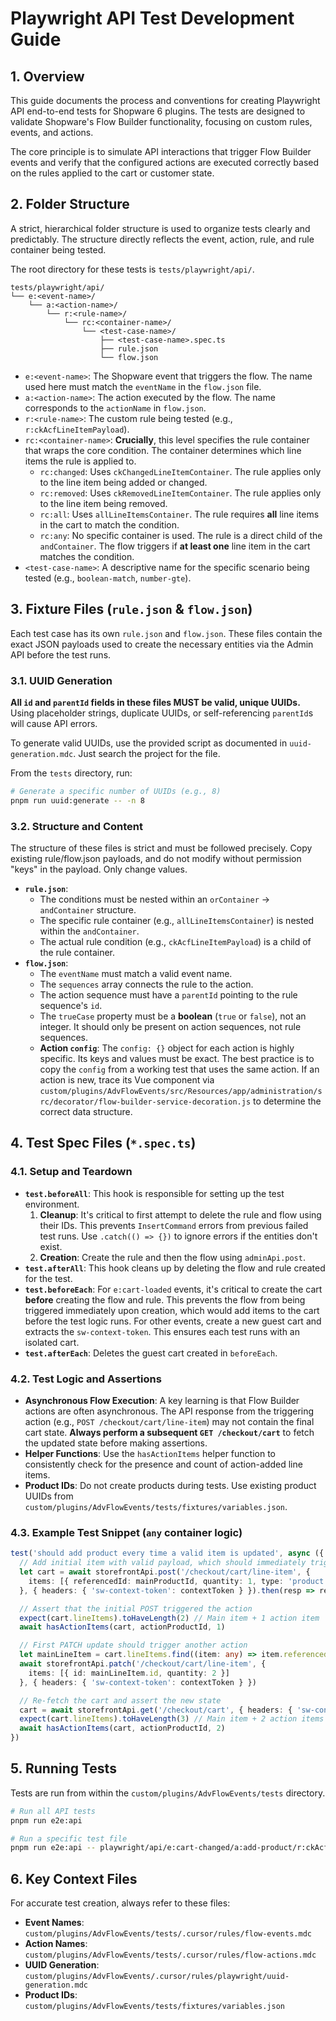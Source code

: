 # Playwright API Test Development Guide

## 1. Overview

This guide documents the process and conventions for creating Playwright API end-to-end tests for Shopware 6 plugins. The tests are designed to validate Shopware's Flow Builder functionality, focusing on custom rules, events, and actions.

The core principle is to simulate API interactions that trigger Flow Builder events and verify that the configured actions are executed correctly based on the rules applied to the cart or customer state.

## 2. Folder Structure

A strict, hierarchical folder structure is used to organize tests clearly and predictably. The structure directly reflects the event, action, rule, and rule container being tested.

The root directory for these tests is `tests/playwright/api/`.

```
tests/playwright/api/
└── e:<event-name>/
    └── a:<action-name>/
        └── r:<rule-name>/
            └── rc:<container-name>/
                └── <test-case-name>/
                    ├── <test-case-name>.spec.ts
                    ├── rule.json
                    └── flow.json
```

-   `e:<event-name>`: The Shopware event that triggers the flow. The name used here must match the `eventName` in the `flow.json` file.
-   `a:<action-name>`: The action executed by the flow. The name corresponds to the `actionName` in `flow.json`.
-   `r:<rule-name>`: The custom rule being tested (e.g., `r:ckAcfLineItemPayload`).
-   `rc:<container-name>`: **Crucially**, this level specifies the rule container that wraps the core condition. The container determines which line items the rule is applied to.
    -   `rc:changed`: Uses `ckChangedLineItemContainer`. The rule applies only to the line item being added or changed.
    -   `rc:removed`: Uses `ckRemovedLineItemContainer`. The rule applies only to the line item being removed.
    -   `rc:all`: Uses `allLineItemsContainer`. The rule requires **all** line items in the cart to match the condition.
    -   `rc:any`: No specific container is used. The rule is a direct child of the `andContainer`. The flow triggers if **at least one** line item in the cart matches the condition.
-   `<test-case-name>`: A descriptive name for the specific scenario being tested (e.g., `boolean-match`, `number-gte`).

## 3. Fixture Files (`rule.json` & `flow.json`)

Each test case has its own `rule.json` and `flow.json`. These files contain the exact JSON payloads used to create the necessary entities via the Admin API before the test runs.

### 3.1. UUID Generation

**All `id` and `parentId` fields in these files MUST be valid, unique UUIDs.** Using placeholder strings, duplicate UUIDs, or self-referencing `parentId`s will cause API errors.

To generate valid UUIDs, use the provided script as documented in `uuid-generation.mdc`. Just search the project for the file.

From the `tests` directory, run:
```bash
# Generate a specific number of UUIDs (e.g., 8)
pnpm run uuid:generate -- -n 8
```

### 3.2. Structure and Content

The structure of these files is strict and must be followed precisely.
Copy existing rule/flow.json payloads, and do not modify without permission "keys" in the payload. Only change values.

-   **`rule.json`**:
    -   The conditions must be nested within an `orContainer` -> `andContainer` structure.
    -   The specific rule container (e.g., `allLineItemsContainer`) is nested within the `andContainer`.
    -   The actual rule condition (e.g., `ckAcfLineItemPayload`) is a child of the rule container.
-   **`flow.json`**:
    -   The `eventName` must match a valid event name.
    -   The `sequences` array connects the rule to the action.
    -   The action sequence must have a `parentId` pointing to the rule sequence's `id`.
    -   The `trueCase` property must be a **boolean** (`true` or `false`), not an integer. It should only be present on action sequences, not rule sequences.
    -   **Action `config`**: The `config: {}` object for each action is highly specific. Its keys and values must be exact. The best practice is to copy the `config` from a working test that uses the same action. If an action is new, trace its Vue component via `custom/plugins/AdvFlowEvents/src/Resources/app/administration/src/decorator/flow-builder-service-decoration.js` to determine the correct data structure.

## 4. Test Spec Files (`*.spec.ts`)

### 4.1. Setup and Teardown

-   **`test.beforeAll`**: This hook is responsible for setting up the test environment.
    1.  **Cleanup**: It's critical to first attempt to delete the rule and flow using their IDs. This prevents `InsertCommand` errors from previous failed test runs. Use `.catch(() => {})` to ignore errors if the entities don't exist.
    2.  **Creation**: Create the rule and then the flow using `adminApi.post`.
-   **`test.afterAll`**: This hook cleans up by deleting the flow and rule created for the test.
-   **`test.beforeEach`**: For `e:cart-loaded` events, it's critical to create the cart **before** creating the flow and rule. This prevents the flow from being triggered immediately upon creation, which would add items to the cart before the test logic runs. For other events, create a new guest cart and extracts the `sw-context-token`. This ensures each test runs with an isolated cart.
-   **`test.afterEach`**: Deletes the guest cart created in `beforeEach`.

### 4.2. Test Logic and Assertions

-   **Asynchronous Flow Execution**: A key learning is that Flow Builder actions are often asynchronous. The API response from the triggering action (e.g., `POST /checkout/cart/line-item`) may not contain the final cart state. **Always perform a subsequent `GET /checkout/cart`** to fetch the updated state before making assertions.
-   **Helper Functions**: Use the `hasActionItems` helper function to consistently check for the presence and count of action-added line items.
-   **Product IDs**: Do not create products during tests. Use existing product UUIDs from `custom/plugins/AdvFlowEvents/tests/fixtures/variables.json`.

### 4.3. Example Test Snippet (`any` container logic)
```typescript
test('should add product every time a valid item is updated', async ({ storefrontApi }) => {
  // Add initial item with valid payload, which should immediately trigger the action
  let cart = await storefrontApi.post('/checkout/cart/line-item', {
    items: [{ referencedId: mainProductId, quantity: 1, type: 'product', payload: { my_date: '2025-01-01T12:00:00+00:00' } }]
  }, { headers: { 'sw-context-token': contextToken } }).then(resp => resp.json())

  // Assert that the initial POST triggered the action
  expect(cart.lineItems).toHaveLength(2) // Main item + 1 action item
  await hasActionItems(cart, actionProductId, 1)

  // First PATCH update should trigger another action
  let mainLineItem = cart.lineItems.find((item: any) => item.referencedId === mainProductId)
  await storefrontApi.patch('/checkout/cart/line-item', {
    items: [{ id: mainLineItem.id, quantity: 2 }]
  }, { headers: { 'sw-context-token': contextToken } })

  // Re-fetch the cart and assert the new state
  cart = await storefrontApi.get('/checkout/cart', { headers: { 'sw-context-token': contextToken } }).then(resp => resp.json())
  expect(cart.lineItems).toHaveLength(3) // Main item + 2 action items
  await hasActionItems(cart, actionProductId, 2)
})
```

## 5. Running Tests

Tests are run from within the `custom/plugins/AdvFlowEvents/tests` directory.

```bash
# Run all API tests
pnpm run e2e:api

# Run a specific test file
pnpm run e2e:api -- playwright/api/e:cart-changed/a:add-product/r:ckAcfLineItemPayload/rc:any/datetime-match/datetime-match.spec.ts
```

## 6. Key Context Files

For accurate test creation, always refer to these files:

-   **Event Names**: `custom/plugins/AdvFlowEvents/tests/.cursor/rules/flow-events.mdc`
-   **Action Names**: `custom/plugins/AdvFlowEvents/tests/.cursor/rules/flow-actions.mdc`
-   **UUID Generation**: `custom/plugins/AdvFlowEvents/.cursor/rules/playwright/uuid-generation.mdc`
-   **Product IDs**: `custom/plugins/AdvFlowEvents/tests/fixtures/variables.json`
